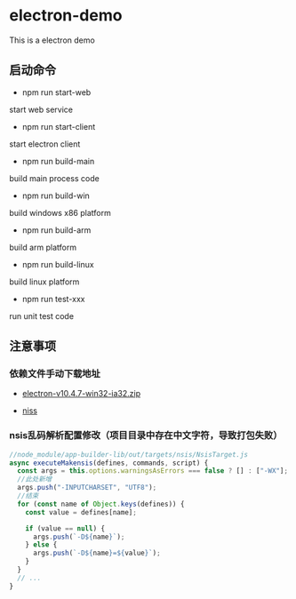 # electron-demo

This is a electron demo

## 启动命令

- npm run start-web

start web service

- npm run start-client

start electron client

- npm run build-main

build main process code

- npm run build-win

build windows x86 platform

- npm run build-arm

build arm platform

- npm run build-linux

build linux platform

- npm run test-xxx

run unit test code

## 注意事项

### 依赖文件手动下载地址

- [electron-v10.4.7-win32-ia32.zip](https://github.com/electron/electron/releases/download/v10.4.7/electron-v10.4.7-win32-ia32.zip)

- [niss](https://github.com/electron-userland/electron-builder-binaries/releases/tag/nsis-3.0.4.1)

### nsis乱码解析配置修改（项目目录中存在中文字符，导致打包失败）

```JavaScript
//node_module/app-builder-lib/out/targets/nsis/NsisTarget.js
async executeMakensis(defines, commands, script) {
  const args = this.options.warningsAsErrors === false ? [] : ["-WX"];
  //此处新增
  args.push("-INPUTCHARSET", "UTF8");
  //结束
  for (const name of Object.keys(defines)) {
    const value = defines[name];

    if (value == null) {
      args.push(`-D${name}`);
    } else {
      args.push(`-D${name}=${value}`);
    }
  }
  // ...
}
```
